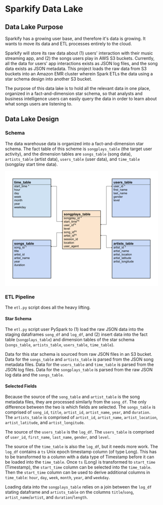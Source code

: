 # Sparkify Data Lake


## Data Lake Purpose

Sparkify has a growing user base, and therefore it's data is growing. It wants to move its data and ETL processes entirely to the cloud.

Sparkify will store its raw data about (1) users' interaction with their music streaming app, and (2) the songs users play in AWS S3 buckets. Currently, all the data for users' app interactions exists as JSON log files, and the song data exists as JSON metadata. This project loads the raw data from S3 buckets into an Amazon EMR cluster wherein Spark ETLs the data using a star schema design into another S3 bucket.

The purpose of this data lake is to hold all the relevant data in one place, organized in a fact-and-dimension star schema, so that analysts and business intelligence users can easily query the data in order to learn about what songs users are listening to.


## Data Lake Design

### Schema

The data warehouse data is organized into a fact-and-dimension star schema. The fact table of this scheme is `songplays_table` (the target user activity), and the dimension tables are `songs_table` (song data), `artists_table` (artist data), `users_table` (user data), and `time_table` (songplay start time data).

![songplay star schema](img/songplay_star_schema_2.svg "songplay star schema")

### ETL Pipeline

The `etl.py` script does all the heavy lifting. 

#### Star Schema

The `etl.py` script user PySpark to (1) load the raw JSON data into the staging dataframes `song_df` and `log_df`, and (2) insert data into the fact table (`songplays_table`) and dimension tables of the star schema (`songs_table`, `artists_table`, `users_table`, `time_table`).

Data for this star schema is sourced from raw JSON files in an S3 bucket. Data for the `songs_table` and `artists_table` is parsed from the JSON song metadata files. Data for the `users_table` and `time_table` is parsed from the JSON log files. Data for the `songplays_table` is parsed from the raw JSON log data and the `songs_table`.

#### Selected Fields

Because the source of the `song_table` and `artist_table` is the song metadata files, they are processed similarly from the `song_df`. The only difference between the two is which fields are selected. The `songs_table` is comprised of `song_id`, `title`, `artist_id`, `artist_name`, `year`, and `duration`. The `artists_table` is comprised of `artist_id`, `artist_name`, `artist_location`, `artist_latitude`, and `artist_longitude`.

The source of the `users_table` is the `log_df`. The `users_table` is comprised of `user_id`, `first_name`, `last_name`, `gender`, and `level`. 

The source of the `time_table` is also the `log_df`, but it needs more work. The `log_df` contains a `ts` Unix epoch timestamp column (of type Long). This has to be transformed to a column with a data type of Timestamp before it can be loaded into the `time_table`. Once `ts` (Long) is transformed to `start_time` (Timestamp), the `start_time` column can be selected into the `time_table`. Then the `start_time` column can be used to derive additional columns in `time_table`: `hour`, `day`, `week`, `month`, `year`, and `weekday`.

Loading data into the `songplays_table` relies on a join between the `log_df` stating dataframe and `artists_table` on the columns `title`/`song`, `artist_name`/`artist`, and `duration`/`length`.


